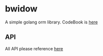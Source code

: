 # bwidow
A simple golang orm library. CodeBook is [here](https://book.chinazt.cc/bwidow-shi-yong-zhi-nan)

## API
All API please reference [here](./api.md)
